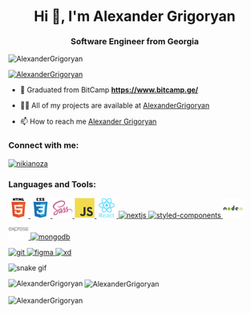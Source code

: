 <h1 align="center">Hi 👋, I'm Alexander Grigoryan</h1>
<h3 align="center">Software Engineer from Georgia</h3>

<p align="left"> <img src="https://komarev.com/ghpvc/?username=AlexanderGrigoryanli&label=Profile%20views&color=3f5427&style=plastic" alt="AlexanderGrigoryan" /> </p>

<p align="left"> <a href="https://github.com/ryo-ma/github-profile-trophy"><img src="https://github-profile-trophy.vercel.app/?username=AlexanderGrigoryan" alt="AlexanderGrigoryan" /></a> </p>

- 🌱 Graduated from BitCamp **https://www.bitcamp.ge/**

- 👨‍💻 All of my projects are available at [AlexanderGrigoryan](https://github.com/AlexanderGrigoryan)

- 📫 How to reach me [Alexander Grigoryan](https://www.linkedin.com/in/alexander-grigoryan/)

<h3 align="left">Connect with me:</h3>
<p align="left">
<a href="https://www.linkedin.com/in/nika-nozadze-67b62a210/" target="blank"><img align="center" src="https://raw.githubusercontent.com/rahuldkjain/github-profile-readme-generator/master/src/images/icons/Social/linked-in-alt.svg" alt="nikianoza" height="30" width="40" /></a>


<h3 align="left">Languages and Tools:</h3>
<p align="left"> 
  <a href="https://www.w3.org/html/" target="_blank" rel="noreferrer"> <img src="https://raw.githubusercontent.com/devicons/devicon/master/icons/html5/html5-original-wordmark.svg" alt="html5" width="40" height="40"/> </a> 
  <a href="https://www.w3schools.com/css/" target="_blank" rel="noreferrer"> <img src="https://raw.githubusercontent.com/devicons/devicon/master/icons/css3/css3-original-wordmark.svg" alt="css3" width="40" height="40"/> </a>
    <a href="https://sass-lang.com" target="_blank" rel="noreferrer"> <img src="https://raw.githubusercontent.com/devicons/devicon/master/icons/sass/sass-original.svg" alt="sass" width="40" height="40"/> </a>
    <a href="https://developer.mozilla.org/en-US/docs/Web/JavaScript" target="_blank" rel="noreferrer"> <img src="https://raw.githubusercontent.com/devicons/devicon/master/icons/javascript/javascript-original.svg" alt="javascript" width="40" height="40"/> </a>
    <a href="https://reactjs.org/" target="_blank" rel="noreferrer"> <img src="https://raw.githubusercontent.com/devicons/devicon/master/icons/react/react-original-wordmark.svg" alt="react" width="40" height="40"/> </a>
  <a href="https://nextjs.org/" target="_blank" rel="noreferrer"> <img src="https://encrypted-tbn0.gstatic.com/images?q=tbn:ANd9GcSVEtt3BMSYR8d56wxPGQL-nOByFWBjrxwTa36SuspFXG7fBdOYDzp5GvWpgJMF7z5m1Pk" alt="nextjs" width="40" height="40"/> </a>
    <a href="https://styled-components.com/" target="_blank" rel="noreferrer"> <img src="https://styled-components.com/atom.png" alt="styled-components" width="40" height="40"/> </a>
   <a href="https://nodejs.org" target="_blank" rel="noreferrer"> <img src="https://raw.githubusercontent.com/devicons/devicon/master/icons/nodejs/nodejs-original-wordmark.svg" alt="nodejs" width="40" height="40"/> </a>
  <a href="https://expressjs.com" target="_blank" rel="noreferrer"> <img src="https://raw.githubusercontent.com/devicons/devicon/master/icons/express/express-original-wordmark.svg" alt="express" width="40" height="40"/> </a>
   <a href="https://mongodb.com/" target="_blank" rel="noreferrer"> <img src="https://findlogovector.com/wp-content/uploads/2022/04/mongodb-logo-vector-2022.png" alt="mongodb" width="40" height="40"/> </a>
  
  <a href="https://git-scm.com/" target="_blank" rel="noreferrer"> <img src="https://www.vectorlogo.zone/logos/git-scm/git-scm-icon.svg" alt="git" width="40" height="40"/> </a>
   <a href="https://www.figma.com/" target="_blank" rel="noreferrer"> <img src="https://www.vectorlogo.zone/logos/figma/figma-icon.svg" alt="figma" width="40" height="40"/> </a>
  <a href="https://www.adobe.com/products/xd.html" target="_blank" rel="noreferrer"> <img src="https://cdn.worldvectorlogo.com/logos/adobe-xd.svg" alt="xd" width="40" height="40"/> </a> </p>

![snake gif](https://github.com/AlexanderGrigoryan/AlexanderGrigoryan/blob/output/github-contribution-grid-snake.gif)

<p><img align="left" src="https://github-readme-stats.vercel.app/api/top-langs?username=AlexanderGrigoryan&show_icons=true&theme=dark&text_color=FFFFFF&locale=en&layout=compact" alt="AlexanderGrigoryan" /></p>

<p>&nbsp;<img align="center" src="https://github-readme-stats.vercel.app/api?username=AlexanderGrigoryan&show_icons=true&theme=dark&text_color=FFFFFF&locale=en" alt="AlexanderGrigoryan" /></p>

<p><img align="center" src="https://github-readme-streak-stats.herokuapp.com/?user=AlexanderGrigoryan&" alt="AlexanderGrigoryan" /></p>
